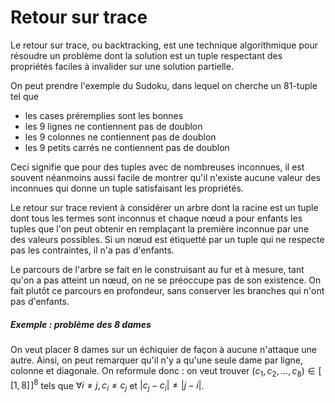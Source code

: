 # Retour sur trace
Le retour sur trace, ou backtracking, est une technique algorithmique pour
résoudre un problème dont la solution est un tuple respectant des propriétés
faciles à invalider sur une solution partielle.

On peut prendre l'exemple du Sudoku, dans lequel on cherche un 81-tuple tel que
- les cases préremplies sont les bonnes
- les 9 lignes ne contiennent pas de doublon
- les 9 colonnes ne contiennent pas de doublon
- les 9 petits carrés ne contiennent pas de doublon

Ceci signifie que pour des tuples avec de nombreuses inconnues, il est souvent
néanmoins aussi facile de montrer qu'il n'existe aucune valeur des inconnues
qui donne un tuple satisfaisant les propriétés.

Le retour sur trace revient à considérer un arbre dont la racine est un tuple
dont tous les termes sont inconnus et chaque nœud a pour enfants les tuples que
l'on peut obtenir en remplaçant la première inconnue par une des valeurs
possibles. Si un nœud est étiquetté par un tuple qui ne respecte pas les
contraintes, il n'a pas d'enfants.

Le parcours de l'arbre se fait en le construisant au fur et à mesure, tant qu'on
a pas atteint un nœud, on ne se préoccupe pas de son existence. On fait plutôt
ce parcours en profondeur, sans conserver les branches qui n'ont pas d'enfants.

##### Exemple : problème des 8 dames
On veut placer 8 dames sur un échiquier de façon à aucune n'attaque une autre.
Ainsi, on peut remarquer qu'il n'y a qu'une seule dame par ligne, colonne et
diagonale. On reformule donc : on veut trouver $(c_1, c_2, \ldots, c_8) \in [\![1,8]\!]^{8}$
tels que $\forall i \neq j, c_i \neq c_j$ et $|c_j - c_i| \neq |j - i|$.

